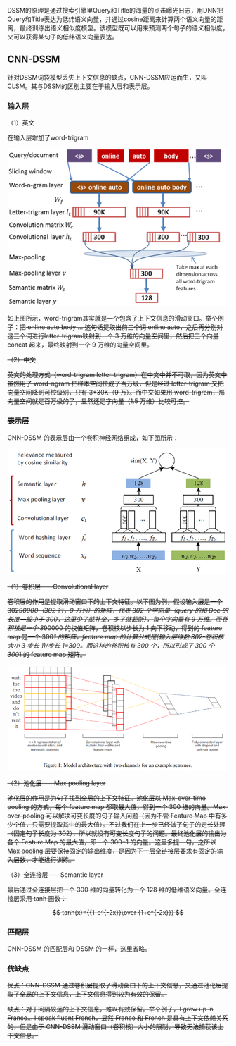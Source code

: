 DSSM的原理是通过搜索引擎里Query和Title的海量的点击曝光日志，用DNN把Query和Title表达为低纬语义向量，并通过cosine距离来计算两个语义向量的距离，最终训练出语义相似度模型。该模型既可以用来预测两个句子的语义相似度，又可以获得某句子的低纬语义向量表达。

 

## CNN-DSSM

针对DSSM词袋模型丢失上下文信息的缺点，CNN-DSSM应运而生，又叫CLSM。其与DSSM的区别主要在于输入层和表示层。

### 输入层

（1）英文

在输入层增加了word-trigram

<img src="2.png" style="zoom:80%;" />

如上图所示，word-trigram其实就是一个包含了上下文信息的滑动窗口。举个例子：把<s> online auto body ... <s>这句话提取出前三个词<s> online auto，之后再分别对这三个词进行letter-trigram映射到一个 3 万维的向量空间里，然后把三个向量 concat 起来，最终映射到一个 9 万维的向量空间里。

（2）中文

英文的处理方式（word-trigram letter-trigram）在中文中并不可取，因为英文中虽然用了 word-ngram 把样本空间拉成了百万级，但是经过 letter-trigram 又把向量空间降到可控级别，只有 3*30K（9 万）。而中文如果用 word-trigram，那向量空间就是百万级的了，显然还是字向量（1.5 万维）比较可控。

### 表示层

CNN-DSSM 的表示层由一个卷积神经网络组成，如下图所示：

 <img src="3.png" style="zoom:80%;" />

（1）卷积层——Convolutional layer

卷积层的作用是提取滑动窗口下的上下文特征。以下图为例，假设输入层是一个 302*90000（302 行，9 万列）的矩阵，代表 302 个字向量（query 的和 Doc 的长度一般小于 300，这里少了就补全，多了就截断），每个字向量有 9 万维。而卷积核是一个 3*90000 的权值矩阵，卷积核以步长为 1 向下移动，得到的 feature map 是一个 300*1 的矩阵，feature map 的计算公式是(输入层维数 302-卷积核大小 3 步长 1)/步长 1=300。而这样的卷积核有 300 个，所以形成了 300 个 300*1 的 feature map 矩阵。

 <img src="4.png" style="zoom:80%;" />

（2）池化层——Max pooling layer

池化层的作用是为句子找到全局的上下文特征。池化层以 Max-over-time pooling 的方式，每个 feature map 都取最大值，得到一个 300 维的向量。Max-over-pooling 可以解决可变长度的句子输入问题（因为不管 Feature Map 中有多少个值，只需要提取其中的最大值）。不过我们在上一步已经做了句子的定长处理（固定句子长度为 302），所以就没有可变长度句子的问题。最终池化层的输出为各个 Feature Map 的最大值，即一个 300*1 的向量。这里多提一句，之所以 Max pooling 层要保持固定的输出维度，是因为下一层全链接层要求有固定的输入层数，才能进行训练。

（3）全连接层——Semantic layer

最后通过全连接层把一个 300 维的向量转化为一个 128 维的低维语义向量。全连接层采用 tanh 函数：

$$
tanh(x)={{1-e^{-2x}}\over {1+e^{-2x}}}
$$


### 匹配层

CNN-DSSM 的匹配层和 DSSM 的一样，这里省略。

### 优缺点

优点：CNN-DSSM 通过卷积层提取了滑动窗口下的上下文信息，又通过池化层提取了全局的上下文信息，上下文信息得到较为有效的保留。

缺点：对于间隔较远的上下文信息，难以有效保留。举个例子，I grew up in France... I speak fluent French，显然 France 和 French 是具有上下文依赖关系的，但是由于 CNN-DSSM 滑动窗口（卷积核）大小的限制，导致无法捕获该上下文信息。

 